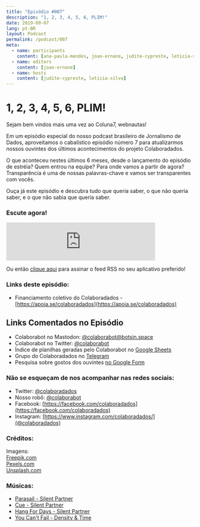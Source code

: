 ```yaml
---
title: "Episódio #007"
description: "1, 2, 3, 4, 5, 6, PLIM!"
date: 2019-09-07
lang: pt-BR
layout: Podcast
permalink: /podcast/007
meta:
  - name: participants
    content: [ana-paula-mendes, joao-ernane, judite-cypreste, leticia-silva]
  - name: editors
    content: [joao-ernane]
  - name: hosts
    content: [judite-cypreste, leticia-silva]
---
```


# 1, 2, 3, 4, 5, 6, PLIM!

Sejam bem vindos mais uma vez ao Coluna7, webnautas!

Em um episódio especial do nosso podcast brasileiro de Jornalismo de Dados, aproveitamos o cabalístico episódio número 7 para atualizarmos nossos ouvintes dos últimos acontecimentos do projeto Colaboradados.

O que aconteceu nestes últimos 6 meses, desde o lançamento do episódio de estréia? Quem entrou na equipe? Para onde vamos a partir de agora? Transparência é uma de nossas palavras-chave e vamos ser transparentes com vocês.

Ouça já este episódio e descubra tudo que queria saber, o que não queria saber, e o que não sabia que queria saber.

### Escute agora!

<iframe src="https://anchor.fm/coluna7/embed/episodes/Episdio-007---1--2--3--4--5--6--PLIM-e590b7" height="102px" width="400px" frameborder="0" scrolling="no"></iframe>

Ou então [clique aqui](https://anchor.fm/s/951cc10/podcast/rss) para assinar o feed RSS no seu aplicativo preferido!

### Links deste episódio:

- Financiamento coletivo do Colaboradados - [https://apoia.se/colaboradados](https://apoia.se/colaboradados)

## Links Comentados no Episódio

- Colaborabot no Mastodon: [@colaborabot@botsin.space](https://botsin.space/@colaborabot)
- Colaborabot no Twitter: [@colaborabot](https://twitter.com/colabora_bot)
- Índice de planilhas geradas pelo Colaborabot no [Google Sheets](https://docs.google.com/spreadsheets/d/1kIwjn2K0XKAOWZLVRBx9lOU5D4TTUanvmhzmdx7bh0w/edit?usp=sharing)
- Grupo do Colaboradados no [Telegram](t.me/colaboradados)
- Pesquisa sobre gostos dos ouvintes [no Google Form](https://docs.google.com/forms/d/e/1FAIpQLSc3cHzm0CdRLY58jbYZjjcYj7q7mI9lsYx5ljLtWJ122MtUcA/viewform)

### Não se esqueçam de nos acompanhar nas redes sociais:

- Twitter: [@colaboradados](https://twitter.com/colaboradados)
- Nosso robô: [@colaborabot](https://twitter.com/colabora_bot)
- Facebook: [https://facebook.com/colaboradados](https://facebook.com/colaboradados)
- Instagram: [https://www.instagram.com/colaboradados/](@colaboradados)

### Créditos:

Imagens:  
[Freepik.com](https://www.freepik.com/)  
[Pexels.com](https://www.pexels.com)  
[Unsplash.com](https://unsplash.com)

### Músicas:

- [Parasail - Silent Partner](https://youtu.be/jpCV9GdIRy4)
- [Cue - Silent Partner](https://youtu.be/mN4tB14GQMM)
- [Hang For Days - Silent Partner](https://youtu.be/HYkPQ2iifhA)
- [You Can't Fail - Density & Time](https://youtu.be/goI3V6daUl4)
